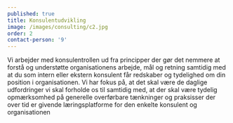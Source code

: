 ```yaml
---
published: true
title: Konsulentudvikling
image: /images/consulting/c2.jpg
order: 2
contact-person: '9'
---
```


Vi arbejder med konsulentrollen ud fra principper der gør det nemmere at forstå og understøtte organisationens arbejde, mål og retning samtidig med at du som intern eller ekstern konsulent får redskaber og tydelighed om din position i organisationen. Vi har fokus på, at det skal være de daglige udfordringer vi skal forholde os til samtidig med, at der skal være tydelig opmærksomhed på generelle overførbare tænkninger og praksisser der over tid er givende læringsplatforme for den enkelte konsulent og organisationen